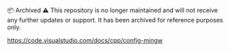 📦 Archived
⚠️ This repository is no longer maintained and will not receive any further updates or support.
It has been archived for reference purposes only.

https://code.visualstudio.com/docs/cpp/config-mingw
